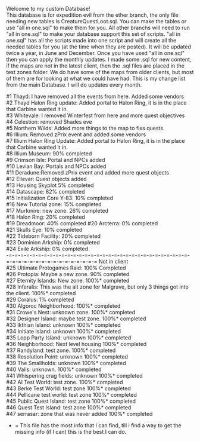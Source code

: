 Welcome to my custom Database!                                                                                                                                                                                   
This database is for expedition evil from the ether branch, the only file needing new tables is CreatureQuestLoot.sql. You can make the tables or use "all in one.sql" to make them for you. All other branchs will need to run "all in one.sql" to make your database support this set of scripts. "all in one.sql" has all the scripts made into one script and will create all the needed tables for you (at the time when they are posted). It will be updated twice a year, in June and December. Once you have used "all in one.sql" then you can apply the monthly updates.
I made some .sql for new content, if the maps are not in the latest client, then the .sql files are placed in the test zones folder. We do have some of the maps from older clients, but most of them are for looking at what we could have had.
This is my change list from the main Database. I will do updates every month.   
                                                      
#1  Thayd: I have removed all the events from here. Added some vendors           
#2  Thayd Halon Ring update: Added portal to Halon Ring, it is in the place that Carbine wanted it in.                                       
#3  Whitevale: I removed Winterfest from here and more quest objectives                                                                                              
#4  Celestion: removed Shades eve                                                                                     
#5  Northern Wilds: Added more things to the map to fixs quests.                                               
#6  Illium: Removed zPrix event and added some vendors                                                                     
#7  Illium Halon Ring Update: Added portal to Halon Ring, it is in the place that Carbine wanted it in.                                                                         
#8  Illium Museum: 90% completed                                                                                                                  
#9  Crimson Isle: Portal and NPCs added                                                                                                               
#10 Levian Bay: Portals and NPCs added                                                                                                      
#11 Deradune:Removed zPrix event and added more quest objects                                                                                             
#12 Ellevar: Quest objects added                                                                                                                
#13 Housing Skyplot 5% completed                                                                                                   
#14 Datascape: 82% completed                                                                             
#15 Initialization Core Y-83: 10% completed                                                                
#16 New Tutorial zone: 15% completed                                                                        
#17 Murkmire: new zone. 26% completed                                                                   
#18 Halon Ring: 20% completed                                                               
#19 Dreadmoor: 40% completed
#20 Arcterra: 0% completed                                                                                                                                                                                                                                                    
#21 Skulls Eye: 10% completed                                                                                                                                                                                              
#22 Tideborn Facility: 20% completed                                                                        
#23 Dominion Arkship: 0% completed                                                                                                                                      
#24 Exile Arkship: 0% completed                                                                                                                                                                          
-=-=-=-=-=-=-=-=-=-=-=-=-=-=-=-=-=-=-=-=-=-=-=-=-=-=-=-=-=-=-=-=-=-=-=-=-=-=-=-=-=-=-=-=-=-=-=
Not in client   
#25 Ultimate Protogames Raid: 100% Completed                                                                            
#26 Protopia: Maybe a new zone. 90% completed                                                               
#27 Eternity Islands: New zone. 100%* completed                                           
#28 Inferalis: This was the alt zone for Malgrave, but only 3 things got into the client. 100%* completed         
#29 Coralus: 1% completed                                                                       
#30 Algoroc Neighborhood: 100%* completed                                                        
#31 Crowe's Nest: unknown zone. 100%* completed                                                        
#32 Designer Island: maybe test zone. 100%* completed                                                          
#33 Ikthian Island: unknown 100%* completed                                                               
#34 Initiate Island: unknown 100%* completed                                                                   
#35 Lopp Party Island: unknown 100%* completed                                                              
#36 Neighborhood: Next level housing  100%* completed                                                                         
#37 Randyland: test zone. 100%* completed                                                              
#38 Resolution Point: unknown 100%* completed                                                           
#39 The Smallholds: unknown 100%* completed                                                          
#40 Valis: unknown. 100%* completed                                                                 
#41 Whispering crag fields: unknown 100%* completed                                                  
#42 AI Test World: test zone. 100%* completed                                                       
#43 Berke Test World: test zone 100%* completed                                                        
#44 Pellicane test world: test zone 100%* completed                                                  
#45 Public Quest Island: test zone 100%* completed                                                     
#46 Quest Test Island: test zone 100%* completed                                                                                    
#47 serrasar: zone that was never added 100%* completed                                                                                                                                                            


* = This file has the most info that I can find, till i find a way to get the missing info (if I can) this is the best I can do.
